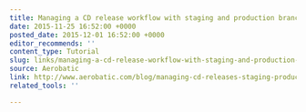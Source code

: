 ```yaml
---
title: Managing a CD release workflow with staging and production branches
date: 2015-11-25 16:52:00 +0000
posted_date: 2015-12-01 16:52:00 +0000
editor_recommends: ''
content_type: Tutorial
slug: links/managing-a-cd-release-workflow-with-staging-and-production-branches
source: Aerobatic
link: http://www.aerobatic.com/blog/managing-cd-releases-staging-production/
related_tools: ''

---
```

